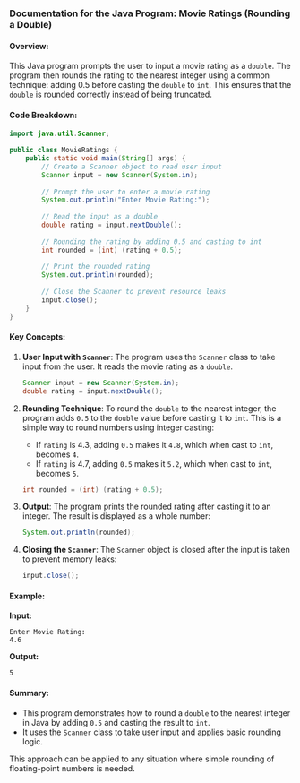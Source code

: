 ### Documentation for the Java Program: **Movie Ratings (Rounding a Double)**

#### Overview:
This Java program prompts the user to input a movie rating as a `double`. The program then rounds the rating to the nearest integer using a common technique: adding 0.5 before casting the `double` to `int`. This ensures that the `double` is rounded correctly instead of being truncated.

#### Code Breakdown:

```java
import java.util.Scanner;

public class MovieRatings {
    public static void main(String[] args) {
        // Create a Scanner object to read user input
        Scanner input = new Scanner(System.in);
        
        // Prompt the user to enter a movie rating
        System.out.println("Enter Movie Rating:");
        
        // Read the input as a double
        double rating = input.nextDouble();
        
        // Rounding the rating by adding 0.5 and casting to int
        int rounded = (int) (rating + 0.5);
        
        // Print the rounded rating
        System.out.println(rounded);
        
        // Close the Scanner to prevent resource leaks
        input.close();
    }
}
```

#### Key Concepts:
1. **User Input with `Scanner`**: 
   The program uses the `Scanner` class to take input from the user. It reads the movie rating as a `double`.
   
   ```java
   Scanner input = new Scanner(System.in);
   double rating = input.nextDouble();
   ```

2. **Rounding Technique**:
   To round the `double` to the nearest integer, the program adds `0.5` to the `double` value before casting it to `int`. This is a simple way to round numbers using integer casting:
   
   - If `rating` is 4.3, adding `0.5` makes it `4.8`, which when cast to `int`, becomes `4`.
   - If `rating` is 4.7, adding `0.5` makes it `5.2`, which when cast to `int`, becomes `5`.
   
   ```java
   int rounded = (int) (rating + 0.5);
   ```

3. **Output**:
   The program prints the rounded rating after casting it to an integer. The result is displayed as a whole number:
   
   ```java
   System.out.println(rounded);
   ```

4. **Closing the `Scanner`**:
   The `Scanner` object is closed after the input is taken to prevent memory leaks:
   
   ```java
   input.close();
   ```

#### Example:
**Input:**
```
Enter Movie Rating:
4.6
```

**Output:**
```
5
```

#### Summary:
- This program demonstrates how to round a `double` to the nearest integer in Java by adding `0.5` and casting the result to `int`.
- It uses the `Scanner` class to take user input and applies basic rounding logic.

This approach can be applied to any situation where simple rounding of floating-point numbers is needed.
